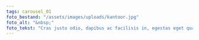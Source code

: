 ```yaml
---
tags: carousel_01
foto_bestand: "/assets/images/uploads/kantoor.jpg"
foto_alt: "&nbsp;"
foto_tekst: "Cras justo odio, dapibus ac facilisis in, egestas eget quam."
---
```

